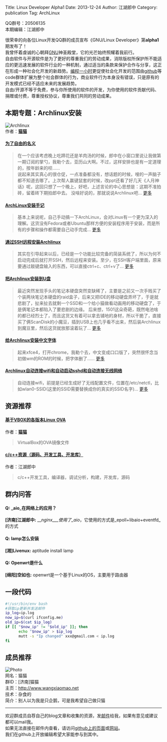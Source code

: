Title: Linux Developer Alpha1
Date: 2013-12-24
Author: 江湖郎中
Category: publication
Tag: ArchLinux

<link rel="stylesheet" href="http://ssh.cnsworder.com/highlight/styles/monokai_sublime.css" />
<script type="text/javascript" src="http://ssh.cnsworder.com/highlight/highlight.pack.js"></script>
<script type="text/javascript">
    hljs.initHighlightingOnLoad();
</script>

QQ群号：20506135  
本期编辑：江湖郎中


很荣幸的向各位Linux开发QQ群的成员宣布《GNU/Linux Developer》第**alpha1**期发布了！    
我曾怀着虔诚的心朝拜[GNU](http://www.gnu.org)神圣殿堂，它的光芒始终照耀着我前行。  
自由软件与开源软件是为了更好的尊重我们的劳动成果，消除版权所保护所不能适应的更迅速发展的软件行业的一种机制，通过适当的条款来保护合作与分享，这正在形成一种社会化开发的新趋势。[编程一小时](http://code.org/)更促使社会化开发的范围由[github](http://www.github.com)等code群体扩展为整个社会群体的行为，商业软件行为本身没有错误，只是原有的开发模式已经不适应未来的发展趋势。  
自由/开源不等于免费，参与你所使用的软件的开发，为你使用的软件贡献代码、捐赠或付费，尊重授权协议，尊重我们共同的劳动成果。  



本期专题：Archlinux安装
--------
![Archlinux](http://distrowatch.com/images/yvzhuwbpy/arch.png)  
作者：[__猫猫__](#成员推荐)  
#### [为了自由的名义](http://www.wangxiaomao.net/?p=734)  
> 在一个应该考虑晚上吃蹄花还是羊肉汤的时候，郎中在小窗口里说让我做第一期订阅的掌勺，我勒个去，亚历山大啊。不过，这样安排也是有一定道理的，按年龄来的呗……  
说起来其实真心的很仓促，一点准备都没有，想话题的时候，嗖的一声脑子都不知道去哪了。上次帮人赢键鼠套的时候，改ppt还看了好几天《人月神话》呢，这回只想了一个晚上，好吧，上述言论的中心思想是：这期不准拍砖，留着砖下期拍郎中去。
没啥好说的，那就说说Archlinux吧...
[更多](http://www.wangxiaomao.net/?p=734)

#### [ArchLinux安装手记](http://www.wangxiaomao.net/?p=521)
> 基本上来说呢，自己手动搞一下ArchLinux，会对Linux有一个更为深入的理解。这货没有Fedora或者Ubuntu那样方便的安装程序用于安装，而是所有的步骤和操作都需要自己动手完成...
[更多](http://www.wangxiaomao.net/?p=521)

#### [通过SSH远程安装Archlinux](http://www.wangxiaomao.net/?p=589)
> 其实在引导起来以后，已经是一个功能比较完备的简装系统了，所以为何不启动完成后就打开SSH，然后远程来安装。至少，在SSH客户端里面，原来要通过敲键盘输入的东西，可以直接ctrl+c、ctrl+v了...
[更多](http://www.wangxiaomao.net/?p=589)

#### [把Archlinux安装到U盘](http://www.wangxiaomao.net/?p=594)
> 最近突然发现手头的笔记本硬盘突然变缺稀了，主要是之前又一次手贱买了个装两块笔记本硬盘的raid盒子，后来又把IDE的移动硬盘弄坏了，于是就悲剧了，扯来扯去就剩一个SSD和一个给小猫做看动画用的移动硬盘了，于是俩笔记本都陷入了要悲剧的边缘。
后来想，1501这朵奇葩，既然电池啥的都已经烈士了，而且这货又有着可以拿去铺地的身材，所以干脆了，直接买了俩ScanDisk的小魔豆，插到USB上也几乎看不出来，然后装Archlinux到魔豆里，然后这货就放那滚着玩了...
[更多](http://www.wangxiaomao.net/?p=594)

#### [给Archlinux安装中文字体](http://www.wangxiaomao.net/?p=616)
> 起来xfce4，打开chrome，我勒个去，中文变成口口版了，突然很怀念当初做wm的ROM的时候，把字体删了……
[更多](http://www.wangxiaomao.net/?p=612)

#### [Archlinux自动连接wifi和自动启动sshd和自动连接无线网络](http://www.wangxiaomao.net/?p=616)
> 自动连接wifi，前提是已经生成好了无线配置文件，位置在/etc/netctl，比如wlan0-SSID(这里的SSID需要替换成你的真实的SSID名字)...
[更多](http://www.wangxiaomao.net/?p=616)

资源推荐
----------
#### [基于VBOX的各版本Linux OVA](http://www.wangxiaomao.net/?p=495)  
作者：[__猫猫__](#mm)
> VirtualBox的OVA镜像文件

#### [c/c++资源（源码、开发工具、开发库）](http://blog.csdn.net/cnsword/article/details/4176636)
作者：江湖郎中
> c/c++开发工具，编译器，调试分析，构建，开发库，源码  

群内问答
--------
#### **Q:**  _aio_在网络上的应用？
**[济南]江湖郎中:** ___nginx___使用了_aio_，它使用的方式是_epoll+libaio+eventfd_的方式 

#### **Q:**  lamp怎么安装
**[湘]Livenux:** aptitude install lamp 

#### **Q:**  Openwrt是什么
**[绵阳]空如也:** openwrt是一个基于Linux的OS，主要用于路由器 

一段代码
--------
```bash
#!/usr/bin/env bash
#获取ip更新并发送邮件
ip_log=ip.log
now_ip=$(curl ifconfig.me)
old_ip=$(cat $ip_log)
if [[ "$now_ip" != "$old_ip" ]]; then
      echo "$now_ip" > $ip_log
      mutt -s "Ip changed" xxx@gmail.com < ip.log
fi
```
成员推荐
--------
<a name="mm"></a>
![Photo](http://www.wangxiaomao.net/mdphoto.png)  
网名：猫猫  
群ID：[济南]猫猫  
主页：<http://www.wangxiaomao.net>  
技术：杂食的  
简介：别人以为我是只企鹅，可是我希望自己做只猫
- - -
欢迎群成员自荐自己的blog文章和收集的资源，发[邮件](mailto:cnsworder@gmail.com)给我，如果有意见或建议都可以mail我。  
如果无法直接在邮件内查看，请访问[github上的页面](https://github.com/cnsworder/publication/blob/master/alpha1.md)或[网站](http://ssh.cnsworder.com/)。  
我们在github上开放编辑希望大家能参与到其中。

